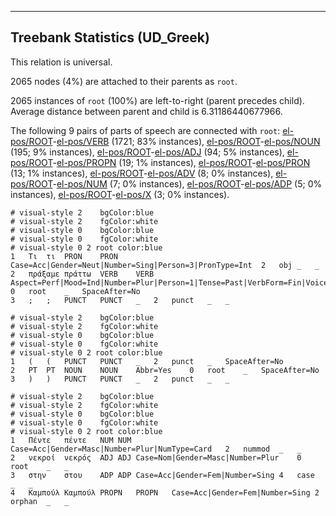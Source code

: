 

--------------------------------------------------------------------------------

## Treebank Statistics (UD_Greek)

This relation is universal.

2065 nodes (4%) are attached to their parents as `root`.

2065 instances of `root` (100%) are left-to-right (parent precedes child).
Average distance between parent and child is 6.31186440677966.

The following 9 pairs of parts of speech are connected with `root`: [el-pos/ROOT]()-[el-pos/VERB]() (1721; 83% instances), [el-pos/ROOT]()-[el-pos/NOUN]() (195; 9% instances), [el-pos/ROOT]()-[el-pos/ADJ]() (94; 5% instances), [el-pos/ROOT]()-[el-pos/PROPN]() (19; 1% instances), [el-pos/ROOT]()-[el-pos/PRON]() (13; 1% instances), [el-pos/ROOT]()-[el-pos/ADV]() (8; 0% instances), [el-pos/ROOT]()-[el-pos/NUM]() (7; 0% instances), [el-pos/ROOT]()-[el-pos/ADP]() (5; 0% instances), [el-pos/ROOT]()-[el-pos/X]() (3; 0% instances).


~~~ conllu
# visual-style 2	bgColor:blue
# visual-style 2	fgColor:white
# visual-style 0	bgColor:blue
# visual-style 0	fgColor:white
# visual-style 0 2 root	color:blue
1	Τι	τι	PRON	PRON	Case=Acc|Gender=Neut|Number=Sing|Person=3|PronType=Int	2	obj	_	_
2	πράξαμε	πράττω	VERB	VERB	Aspect=Perf|Mood=Ind|Number=Plur|Person=1|Tense=Past|VerbForm=Fin|Voice=Act	0	root	_	SpaceAfter=No
3	;	;	PUNCT	PUNCT	_	2	punct	_	_

~~~


~~~ conllu
# visual-style 2	bgColor:blue
# visual-style 2	fgColor:white
# visual-style 0	bgColor:blue
# visual-style 0	fgColor:white
# visual-style 0 2 root	color:blue
1	(	(	PUNCT	PUNCT	_	2	punct	_	SpaceAfter=No
2	ΡΤ	ΡΤ	NOUN	NOUN	Abbr=Yes	0	root	_	SpaceAfter=No
3	)	)	PUNCT	PUNCT	_	2	punct	_	_

~~~


~~~ conllu
# visual-style 2	bgColor:blue
# visual-style 2	fgColor:white
# visual-style 0	bgColor:blue
# visual-style 0	fgColor:white
# visual-style 0 2 root	color:blue
1	Πέντε	πέντε	NUM	NUM	Case=Acc|Gender=Masc|Number=Plur|NumType=Card	2	nummod	_	_
2	νεκροί	νεκρός	ADJ	ADJ	Case=Nom|Gender=Masc|Number=Plur	0	root	_	_
3	στην	στου	ADP	ADP	Case=Acc|Gender=Fem|Number=Sing	4	case	_	_
4	Καμπούλ	Καμπούλ	PROPN	PROPN	Case=Acc|Gender=Fem|Number=Sing	2	orphan	_	_

~~~


